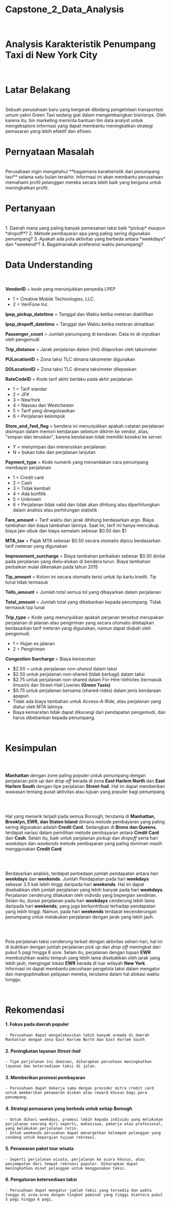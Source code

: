 # Capstone_2_Data_Analysis
<br>

# **Analysis Karakteristik Penumpang Taxi di New York City**

<br>

# **Latar Belakang**
<br>
Sebuah perusahaan baru yang bergerak dibidang pengelolaan transportasi umum yakni Green Taxi sedang giat dalam mengembangkan bisnisnya. Oleh karena itu, tim marketing meminta bantuan tim data analyst untuk mengeksplore informasi yang dapat membantu meningkatkan strategi pemasaran yang lebih efektif dan efisien.

<br>

# **Pernyataan Masalah**
<br>
Perusahaan ingin mengetahui **bagaimana karakteristik dari penumpang taxi** selama satu bulan terakhir. Informasi ini akan membantu perusahaan memahami profil pelanggan mereka secara lebih baik yang berguna untuk meningkatkan profit. 

<br>

# **Pertanyaan**
<br>
1. Daerah mana yang paling banyak pemesanan taksi baik *pickup* maupun *dropoff*?
2. Metode pembayaran apa yang paling sering digunakan penumpang?
3. Apakah ada pola aktivitas yang berbeda antara *weekdays* dan *weekend*?  
4. Bagaimanakah preferensi waktu penumpang?

<br>

# **Data Understanding**
<br>

**VendorID** = kode yang menunjukkan penyedia LPEP
- 1 = Creative Mobile Technologies, LLC.
- 2 = VeriFone Inc. 

**lpep_pickup_datetime** = Tanggal dan Waktu ketika meteran diaktifkan

**lpep_dropoff_datetime** = Tanggal dan Waktu ketika meteran dimatikan

**Passenger_count** = Jumlah penumpang di kendaran. Data ini di-inputkan oleh pengemudi

**Trip_distance** = Jarak perjalanan dalam (mil) dilaporkan oleh taksimeter

**PULocationID** = Zona taksi TLC dimana taksimeter digunakan

**DOLocationID** = Zona taksi TLC dimana taksimeter dilepaskan

**RateCodeID** = Kode tarif akhir berlaku pada akhir perjalanan
- 1 = Tarif standar
- 2 = JFK
- 3 = NewYork
- 4 = Nassau dan Westchester
- 5 = Tarif yang dinegoisasikan
- 6 = Perjalanan kelompok

**Store_and_fwd_flag** = bendera ini menunjukkan apakah catatan perjalanan disimpan dalam memori kendaraan sebelum dikirim ke vendor, alias, "simpan dan teruskan", karena kendaraan tidak memiliki koneksi ke server.
- Y = menyimpan dan meneruskan perjalanan
- N = bukan toko dan perjalanan lanjutan

**Payment_type** = Kode numerik yang menandakan cara penumpang membayar perjalanan
- 1 = Credit card
- 2 = Cash
- 3 = Tidak kembali
- 4 = Ada konfilik
- 5 = Unknown
- 6 = Perjalanan tidak valid dan tidak akan dihitung atau diperhitungkan dalam analisis atau perhitungan statistik

**Fare_amount** = Tarif waktu dan jarak dihitung berdasarkan argo. Biaya tambahan dan biaya tambahan lainnya. Saat ini, tarif ini hanya mencakup biaya jam sibuk dan biaya semalam sebesar $0.50 dan $1

**MTA_tax** = Pajak MTA sebesar $0.50 secara otomatis dipicu berdasarkan tarif meteran yang digunakan

**Improvement_surcharge** = Biaya tambahan perbaikan sebesar $0.30 dinilai pada perjalanan yang dielu-elukan di bendera turun. Biaya tambahan perbaikan mulai dikenakan pada tahun 2015

**Tip_amount** = Kolom ini secara otomatis terisi untuk tip kartu kredit. Tip tunai tidak termasuk

**Tolls_amount** = Jumlah total semua tol yang dibayarkan dalam perjalanan

**Total_amount** = Jumlah total yang dibebankan kepada penumpang. Tidak termasuk top tunai

**Trip_type** = Kode yang menunjukkan apakah perjanan tersebut merupakan perjalanan di jalanan atau pengiriman yang secara otomatis ditetapkan berdasarkan tarif meteran yang digunakan, namun dapat diubah oleh pengemudi.

- 1 = Hujan es jalanan
- 2 = Pengiriman

**Congestion Surcharge** = Biaya kemacetan
- $2.50 = untuk perjalanan *non-shared* dalam taksi
- $2.50 untuk perjalanan non-shared (tidak berbagi) dalam taksi
- $2.75 untuk perjalanan non-shared dalam For-Hire-Vehicles (termasuk limusin) dan Street-Hail Liveries **(Green Taxis)**
- $0.75 untuk perjalanan bersama (shared-rides) dalam jenis kendaraan apapun
- Tidak ada biaya tambahan untuk Access-A-Ride, atau perjalanan yang diatur oleh MTA lainnya.
- Biaya kemacetan tidak dapat dikurangi dari pendapatan pengemudi, dan harus dibebankan kepada penumpang.

<br>

# **Kesimpulan**
##### <font color='white'>Identifikasi tren berdasarkan *pick up* dan *drop off*</font>
**Manhattan** dengan zone paling populer untuk penumpang dengan perjalanan *pick up* dan *drop off* berada di zona **East Harlem North** dan **East Harlem South** dengan tipe perjalanan **Street-hail**. Hal ini dapat memberikan wawasan tentang pusat aktivitas atau tujuan yang populer bagi penumpang

##### <font color='white'>Identifikasi pembayaran berdasarkan *Borough*</font>
Hal yang menarik terjadi pada semua Borough, terutama di **Manhattan, Brooklyn, EWR, dan Staten Island** dimana metode pembayaran yang paling sering digunakan adalah **Credit Card**. Sedangkan di **Bronx dan Queens**, terdapat variasi dalam pemilihan metode pembayaran antara **Credit Card** dan **Cash**. Selain itu, baik untuk perjalanan *pickup* dan *dropoff* serta hari *weekdays* dan *weekends* metode pembayaran yang paling dominan masih menggunakan **Credit Card**

##### <font color='white'>Identifikasi pola aktivitas berdasarkan *weekdays* dan *weekends*</font>
Berdasarkan analisis, terdapat perbedaan jumlah pendapatan antara hari **weekdays** dan **weekends**. Jumlah Pendapatan pada hari **weekdays** sebesar 3.5 kali lebih tinggi daripada hari **weekends**. Hal ini dapat disebabkan oleh jumlah perjalanan yang lebih banyak pada hari **weekdays**. Perjalanan cenderung dilakukan oleh individu yang bepergian sendirian.  Selain itu, durasi perjalanan pada hari **weekdays** cenderung lebih lama daripada hari **weekends**, yang juga berkontribusi terhadap pendapatan yang lebih tinggi. Namun, pada hari **weekends** terdapat kecenderungan penumpang untuk melakukan perjalanan dengan jarak yang lebih jauh.

##### <font color='white'>Identifikasi pola aktivitas berdasarkan waktu</font>
Pola perjalanan taksi cenderung terkait dengan aktivitas sehari-hari, hal ini di buktikan dengan jumlah perjalanan *pick up* dan *drop off* meningkat dari pukul 5 pagi hingga 6 sore. Selain itu, perjalanan dengan tujuan **EWR** membutuhkan waktu tempuh yang lebih lama disebabkan oleh jarak yang lebih jauh, mengingat lokasi **EWR** berada di luar wilayah **New York**. Informasi ini dapat membantu perushaan pengelola taksi dalam mengatur dan mengoptimalkan pelayaan mereka, terutama dalam hal alokasi waktu tunggu.

<br>

# **Rekomendasi**
#### 1. Fokus pada daerah populer
    - Perusahaan dapat mengalokasikan lebih banyak armada di daerah Manhattan dengan zona East Harlem North dan East Harlem South
#### 2. Peningkatan layanan *Street-hail*
    - Tipe perjalanan ini dominan, diharapkan perushaan meningkatkan layanan dan ketersediaan taksi di jalan.
#### 3. Memberikan promosi pembayaran
    - Perusahaan dapat bekerja sama dengan provider mitra credit card untuk memberikan penawaran diskon atau reward khusus bagi para penumpang.
#### 4. Strategi pemasaran yang berbeda untuk setiap **Borough**
    - Untuk dihari weekdays, promosi lebih kepada individu yang melakukan perjalanan seorang diri seperti, mahasiswa, pekerja atau profesional, yang melakukan perjalanan rutin.
    - Untuk weekends perusahan dapat menargetkan kelompok pelanggan yang condong untuk bepergian tujuan rekreasi.
#### 5. Penawaran paket tour wisata
    - Seperti perjalanan wisata, perjalanan ke acara khusus, atau penjemputan dari tempat rekreasi populer. Diharapkan dapat meningkatkan minat pelanggan untuk menggunakan taksi.
#### 6. Pengaturan ketersediaan taksi
    - Perusahaan dapat mengatur jumlah taksi yang tersedia dan waktu tunggu di area-area dengan tingkat peminat yang tinggi diantara pukul 5 pagi hingga 6 pagi.


































